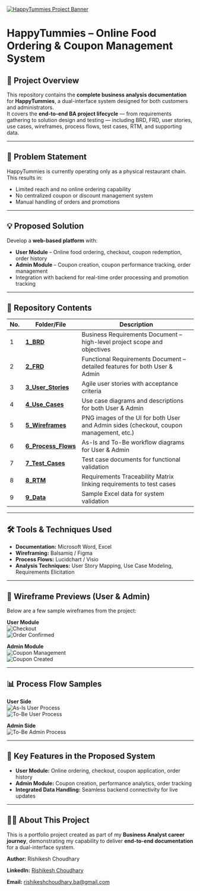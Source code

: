 [![HappyTummies Project Banner](5_Wireframes/HappyTummies_Bannerr.png)](5_Wireframes/HappyTummies_Bannerr.png)

# HappyTummies – Online Food Ordering & Coupon Management System

## 📌 Project Overview
This repository contains the **complete business analysis documentation** for **HappyTummies**, a dual-interface system designed for both customers and administrators.  
It covers the **end-to-end BA project lifecycle** — from requirements gathering to solution design and testing — including BRD, FRD, user stories, use cases, wireframes, process flows, test cases, RTM, and supporting data.

---

## 🏦 Problem Statement
HappyTummies is currently operating only as a physical restaurant chain. This results in:
- Limited reach and no online ordering capability
- No centralized coupon or discount management system
- Manual handling of orders and promotions

---

## 💡 Proposed Solution
Develop a **web-based platform** with:
- **User Module** – Online food ordering, checkout, coupon redemption, order history  
- **Admin Module** – Coupon creation, coupon performance tracking, order management  
- Integration with backend for real-time order processing and promotion tracking

---

## 📂 Repository Contents

| No. | Folder/File | Description |
|-----|-------------|-------------|
| 1 | [**1_BRD**](1_BRD/) | Business Requirements Document – high-level project scope and objectives |
| 2 | [**2_FRD**](2_FRD/) | Functional Requirements Document – detailed features for both User & Admin |
| 3 | [**3_User_Stories**](3_User_Stories/) | Agile user stories with acceptance criteria |
| 4 | [**4_Use_Cases**](4_Use_Cases/) | Use case diagrams and descriptions for both User & Admin |
| 5 | [**5_Wireframes**](5_Wireframes/) | PNG images of the UI for both User and Admin sides (checkout, coupon management, etc.) |
| 6 | [**6_Process_Flows**](6_Process_Flows/) | As-Is and To-Be workflow diagrams for User & Admin |
| 7 | [**7_Test_Cases**](7_Test_Cases/) | Test case documents for functional validation |
| 8 | [**8_RTM**](8_RTM/) | Requirements Traceability Matrix linking requirements to test cases |
| 9 | [**9_Data**](9_Data/) | Sample Excel data for system validation |

---

## 🛠 Tools & Techniques Used
- **Documentation:** Microsoft Word, Excel  
- **Wireframing:** Balsamiq / Figma  
- **Process Flows:** Lucidchart / Visio  
- **Analysis Techniques:** User Story Mapping, Use Case Modeling, Requirements Elicitation

---

## 📸 Wireframe Previews (User & Admin)
Below are a few sample wireframes from the project:

**User Module**  
![Checkout](5_Wireframes/Wireframe_1_User%20(Checkout).png)  
![Order Confirmed](5_Wireframes/Wireframe_2_User%20(Order%20Confirmed).png)  

**Admin Module**  
![Coupon Management](5_Wireframes/Wireframe_5_Admin%20(Coupon%20Management).png)  
![Coupon Created](5_Wireframes/Wireframe_8_Admin%20(Coupon%20Created%20Successfully).png)  

---

## 📊 Process Flow Samples
**User Side**  
![As-Is User Process](6_Process_Flows/As-Is%20Process%20(User).png)  
![To-Be User Process](6_Process_Flows/To-Be%20Process%20(User).png)  

**Admin Side**  
![To-Be Admin Process](6_Process_Flows/To-Be%20Process%20(Admin).png)  

---

## 🎯 Key Features in the Proposed System
- **User Module:** Online ordering, checkout, coupon application, order history  
- **Admin Module:** Coupon creation, performance analytics, order tracking  
- **Integrated Data Handling:** Seamless backend connectivity for live updates

---

## 👩‍💼 About This Project
This is a portfolio project created as part of my **Business Analyst career journey**, demonstrating my capability to deliver **end-to-end documentation** for a dual-interface system.

**Author:** Rishikesh Choudhary  

**LinkedIn:** [Rishikesh Choudhary](https://www.linkedin.com/in/rishikesh-choudhary-ba-166100377)  

**Email:** rishikeshchoudhary.ba@gmail.com  
